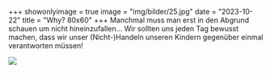 +++
showonlyimage = true
image = "img/bilder/25.jpg"
date = "2023-10-22"
title = "Why? 80x60"
+++
Manchmal muss man erst in den Abgrund schauen um nicht hineinzufallen… Wir sollten uns jeden Tag bewusst machen, dass wir unser (Nicht-)Handeln unseren Kindern gegenüber einmal verantworten müssen! 

![](img/bilder/25.jpg)